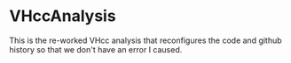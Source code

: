 # VHccAnalysis
This is the re-worked VHcc analysis that reconfigures the code and github history so that we don't have an error I caused.
